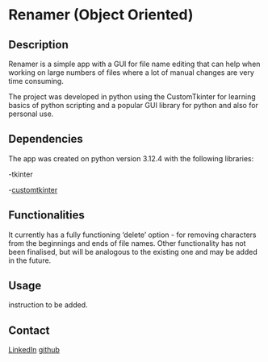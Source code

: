 ﻿#  Renamer (Object Oriented)

## Description
Renamer is a simple app with a GUI for file name editing that can help
when working on large numbers of files where a lot of manual changes are
very time consuming. 

The project was developed in python using the CustomTkinter for learning
basics of python scripting and a popular GUI library for python and also for personal use.

## Dependencies
The app was created on python version 3.12.4 with the following libraries:

-tkinter

-[customtkinter](https://github.com/TomSchimansky/CustomTkinter)


## Functionalities
It currently has a fully functioning ‘delete’ option - for removing characters from the beginnings and ends of file names.
Other functionality has not been finalised, but will be analogous to the existing one and may be added in the future.

## Usage
instruction to be added.

## Contact
[LinkedIn](https://www.linkedin.com/in/wiktor-sadowski-1385ba207/)
[github](https://github.com/Wuers)
